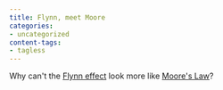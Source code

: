 ```yaml
---
title: Flynn, meet Moore
categories:
- uncategorized
content-tags:
- tagless
---
```


Why can't the [Flynn effect][1] look more like [Moore's Law][2]?

   [1]: http://www.indiana.edu/~intell/flynneffect.shtml
   [2]: http://catb.org/~esr/jargon/html/M/Moores-Law.html
